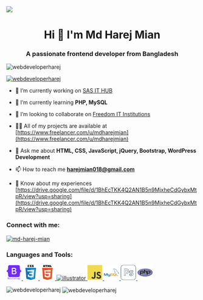 <img src="https://www.canva.com/design/DAGf2Tlhp6E/FXY53clb9bUm2CrWtVJOrQ/view?utm_content=DAGf2Tlhp6E&utm_campaign=designshare&utm_medium=link2&utm_source=uniquelinks&utlId=h3603129b56">

<h1 align="center">Hi 👋 I'm Md Harej Mian</h1>
<h3 align="center">A passionate frontend developer from Bangladesh</h3>

<p align="left"> <img src="https://komarev.com/ghpvc/?username=webdeveloperharej&label=Profile%20views&color=0e75b6&style=flat" alt="webdeveloperharej" /> </p>

<p align="left"> <a href="https://github.com/ryo-ma/github-profile-trophy"><img src="https://github-profile-trophy.vercel.app/?username=webdeveloperharej" alt="webdeveloperharej" /></a> </p>

- 🔭 I’m currently working on [SAS IT HUB](https://sasithub.com/)

- 🌱 I’m currently learning **PHP, MySQL**

- 👯 I’m looking to collaborate on [Freedom IT Institutions](https://freedomitinstitutions.com)

- 👨‍💻 All of my projects are available at [https://www.freelancer.com/u/mdharejmian](https://www.freelancer.com/u/mdharejmian)

- 💬 Ask me about **HTML, CSS, JavaScript, jQuery, Bootstrap, WordPress Development**

- 📫 How to reach me **harejmian018@gmail.com**

- 📄 Know about my experiences [https://drive.google.com/file/d/1BhEcTKK4Q2AN1B5n9MjxheCdGybxMtpR/view?usp=sharing](https://drive.google.com/file/d/1BhEcTKK4Q2AN1B5n9MjxheCdGybxMtpR/view?usp=sharing)

<h3 align="left">Connect with me:</h3>
<p align="left">
<a href="https://linkedin.com/in/md-harej-mian" target="blank"><img align="center" src="https://raw.githubusercontent.com/rahuldkjain/github-profile-readme-generator/master/src/images/icons/Social/linked-in-alt.svg" alt="md-harej-mian" height="30" width="40" /></a>
</p>

<h3 align="left">Languages and Tools:</h3>
<p align="left"> <a href="https://getbootstrap.com" target="_blank" rel="noreferrer"> <img src="https://raw.githubusercontent.com/devicons/devicon/master/icons/bootstrap/bootstrap-plain-wordmark.svg" alt="bootstrap" width="40" height="40"/> </a> <a href="https://www.w3schools.com/css/" target="_blank" rel="noreferrer"> <img src="https://raw.githubusercontent.com/devicons/devicon/master/icons/css3/css3-original-wordmark.svg" alt="css3" width="40" height="40"/> </a> <a href="https://www.w3.org/html/" target="_blank" rel="noreferrer"> <img src="https://raw.githubusercontent.com/devicons/devicon/master/icons/html5/html5-original-wordmark.svg" alt="html5" width="40" height="40"/> </a> <a href="https://www.adobe.com/in/products/illustrator.html" target="_blank" rel="noreferrer"> <img src="https://www.vectorlogo.zone/logos/adobe_illustrator/adobe_illustrator-icon.svg" alt="illustrator" width="40" height="40"/> </a> <a href="https://developer.mozilla.org/en-US/docs/Web/JavaScript" target="_blank" rel="noreferrer"> <img src="https://raw.githubusercontent.com/devicons/devicon/master/icons/javascript/javascript-original.svg" alt="javascript" width="40" height="40"/> </a> <a href="https://www.mysql.com/" target="_blank" rel="noreferrer"> <img src="https://raw.githubusercontent.com/devicons/devicon/master/icons/mysql/mysql-original-wordmark.svg" alt="mysql" width="40" height="40"/> </a> <a href="https://www.photoshop.com/en" target="_blank" rel="noreferrer"> <img src="https://raw.githubusercontent.com/devicons/devicon/master/icons/photoshop/photoshop-line.svg" alt="photoshop" width="40" height="40"/> </a> <a href="https://www.php.net" target="_blank" rel="noreferrer"> <img src="https://raw.githubusercontent.com/devicons/devicon/master/icons/php/php-original.svg" alt="php" width="40" height="40"/> </a> </p>

<p><img align="left" src="https://github-readme-stats.vercel.app/api/top-langs?username=webdeveloperharej&show_icons=true&locale=en&layout=compact" alt="webdeveloperharej" /></p>

<p>&nbsp;<img align="center" src="https://github-readme-stats.vercel.app/api?username=webdeveloperharej&show_icons=true&locale=en" alt="webdeveloperharej" /></p>
